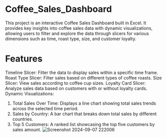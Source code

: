 # Coffee_Sales_Dashboard
This project is an interactive Coffee Sales Dashboard built in Excel. It provides key insights into coffee sales data with dynamic visualizations, allowing users to filter and explore the data through slicers for various dimensions such as time, roast type, size, and customer loyalty.

# Features
 Timeline Slicer: Filter the data to display sales within a specific time frame.
 Roast Type Slicer: Filter sales based on different types of coffee roasts.
 Size Slicer: View sales according to coffee cup sizes.
 Loyalty Card Slicer: Analyze sales data based on customers with or without loyalty cards.
 Dynamic Visualizations:
   1. Total Sales Over Time: Displays a line chart showing total sales trends across the selected time period.
   2. Sales by Country: A bar chart that breaks down total sales by different countries.
   3. Top 5 Customers: A ranked list showcasing the top five customers by sales amount.
![Screenshot 2024-09-07 222006](https://github.com/user-attachments/assets/ea78fbcd-1d50-406a-923b-585ba206bb59)
